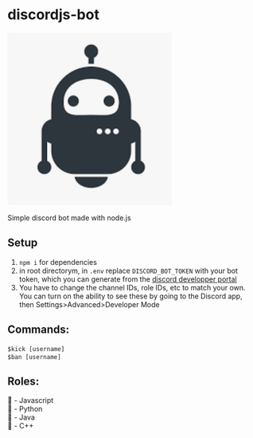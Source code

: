# discordjs-bot


![bot icon](botIcon.PNG)

Simple discord bot made with node.js
## Setup
1. ``npm i`` for dependencies
2. in root directorym, in ``.env``  replace ``DISCORD_BOT_TOKEN`` with your bot token, which you can generate from the [discord developper portal](https://discord.com/developers/applications)
3. You have to change the channel IDs, role IDs, etc to match your own. You can turn on the ability to see these by going to the Discord app, then  Settings>Advanced>Developer Mode
## Commands: 
```
$kick [username]
$ban [username]
```

## Roles: 
🍎 - Javascript </br>
🐍 - Python </br>
🍑 - Java </br>
🍇 - C++ </br>
